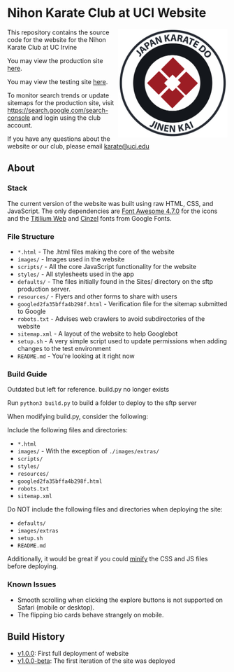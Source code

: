 # Nihon Karate Club at UCI Website

<img src="images/logo.png" width="250px" style="float: right;">

This repository contains the source code for the website for the Nihon Karate Club at UC Irvine

You may view the production site [here](https://www.clubs.uci.edu/karate).

You may view the testing site [here](https://www.ics.uci.edu/~aditeshk/nihon-karate-website/).

To monitor search trends or update sitemaps for the production site, visit <https://search.google.com/search-console> and login using the club account.

If you have any questions about the website or our club, please email <karate@uci.edu>

## About 
### **Stack**
The current version of the website was built using raw HTML, CSS, and JavaScript.
The only dependencies are [Font Awesome 4.7.0](https://cdnjs.cloudflare.com/ajax/libs/font-awesome/4.7.0/css/font-awesome.min.css) for the icons and the [Titilium Web](https://fonts.googleapis.com/css?family=Titillium+Web&display=swap) and [Cinzel](https://fonts.googleapis.com/css?family=Cinzel&display=swap) fonts from Google Fonts.

### **File Structure**
* `*.html` - The .html files making the core of the website
* `images/` - Images used in the website
* `scripts/` - All the core JavaScript functionality for the website
* `styles/` - All stylesheets used in the app
* `defaults/` - The files initially found in the Sites/ directory on the sftp production server.
* `resources/` - Flyers and other forms to share with users
* `googled2fa35bffa4b298f.html` - Verification file for the sitemap submitted to Google
* `robots.txt` - Advises web crawlers to avoid subdirectories of the website
* `sitemap.xml` - A layout of the website to help Googlebot
* `setup.sh` - A very simple script used to update permissions when adding changes to the test environment
* `README.md` - You're looking at it right now

### **Build Guide**
Outdated but left for reference. build.py no longer exists

Run `python3 build.py` to build a folder to deploy to the sftp server

When modifying build.py, consider the following: 

Include the following files and directories: 
* `*.html`
* `images/` - With the exception of `./images/extras/`
* `scripts/`
* `styles/`
* `resources/`
* `googled2fa35bffa4b298f.html`
* `robots.txt`
* `sitemap.xml`

Do NOT include the following files and directories when deploying the site:
* `defaults/`
* `images/extras`
* `setup.sh`
* `README.md`

Additionally, it would be great if you could [minify](https://www.minifier.org) the CSS and JS files before deploying.

### **Known Issues**
- Smooth scrolling when clicking the explore buttons is not supported on Safari (mobile or desktop).
- The flipping bio cards behave strangely on mobile.

## Build History
- [v1.0.0](https://github.com/aramuk/nihon-karate-website/releases/tag/v1.0.0): First full deployment of website
- [v1.0.0-beta](https://github.com/aramuk/nihon-karate-website/releases/tag/v1.0.0-beta): The first iteration of the site was deployed
